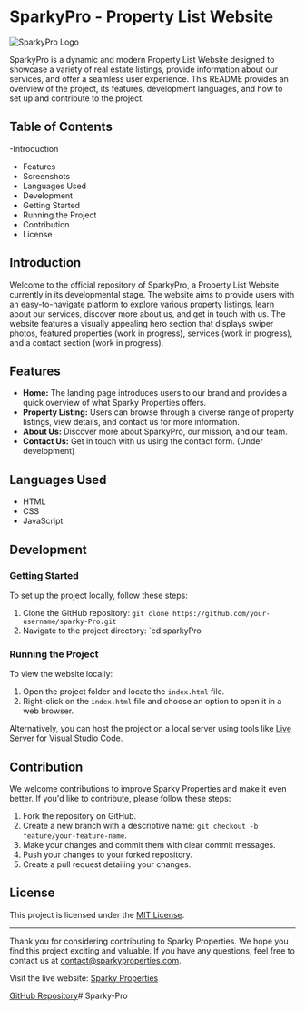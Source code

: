 # SparkyPro - Property List Website

![SparkyPro Logo](SparkyPro)

SparkyPro is a dynamic and modern Property List Website designed to showcase a variety of real estate listings, provide information about our services, and offer a seamless user experience. This README provides an overview of the project, its features, development languages, and how to set up and contribute to the project.

## Table of Contents

-Introduction
- Features
- Screenshots
- Languages Used
- Development
- Getting Started
- Running the Project
- Contribution
- License

## Introduction

Welcome to the official repository of SparkyPro, a Property List Website currently in its developmental stage. The website aims to provide users with an easy-to-navigate platform to explore various property listings, learn about our services, discover more about us, and get in touch with us. The website features a visually appealing hero section that displays swiper photos, featured properties (work in progress), services (work in progress), and a contact section (work in progress).

## Features

- **Home:** The landing page introduces users to our brand and provides a quick overview of what Sparky Properties offers.
- **Property Listing:** Users can browse through a diverse range of property listings, view details, and contact us for more information.
- **About Us:** Discover more about SparkyPro, our mission, and our team.
- **Contact Us:** Get in touch with us using the contact form. (Under development)


## Languages Used

- HTML
- CSS
- JavaScript

## Development

### Getting Started

To set up the project locally, follow these steps:

1. Clone the GitHub repository: `git clone https://github.com/your-username/sparky-Pro.git`
2. Navigate to the project directory: `cd sparkyPro

### Running the Project

To view the website locally:

1. Open the project folder and locate the `index.html` file.
2. Right-click on the `index.html` file and choose an option to open it in a web browser.

Alternatively, you can host the project on a local server using tools like [Live Server](https://marketplace.visualstudio.com/items?itemName=ritwickdey.LiveServer) for Visual Studio Code.

## Contribution

We welcome contributions to improve Sparky Properties and make it even better. If you'd like to contribute, please follow these steps:

1. Fork the repository on GitHub.
2. Create a new branch with a descriptive name: `git checkout -b feature/your-feature-name`.
3. Make your changes and commit them with clear commit messages.
4. Push your changes to your forked repository.
5. Create a pull request detailing your changes.

## License

This project is licensed under the [MIT License](LICENSE).

---

Thank you for considering contributing to Sparky Properties. We hope you find this project exciting and valuable. If you have any questions, feel free to contact us at contact@sparkyproperties.com.

Visit the live website: [Sparky Properties](https://www.sparkyproperties.com)

[GitHub Repository](https://github.com/your-username/sparky-properties)# Sparky-Pro
